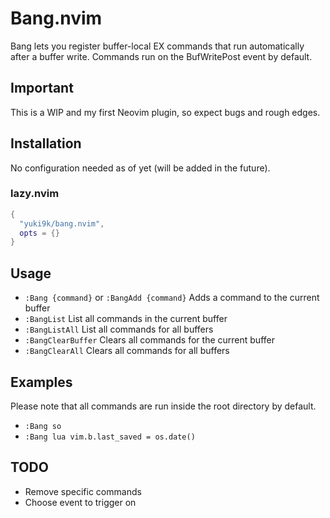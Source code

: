 # Bang.nvim
Bang lets you register buffer-local EX commands that run automatically after a buffer write.
Commands run on the BufWritePost event by default.

## Important
This is a WIP and my first Neovim plugin, so expect bugs and rough edges.

## Installation
No configuration needed as of yet (will be added in the future).

### lazy.nvim
```lua
{
  "yuki9k/bang.nvim",
  opts = {}
}
```

## Usage
- `:Bang {command}` or `:BangAdd {command}` Adds a command to the current buffer 
- `:BangList` List all commands in the current buffer
- `:BangListAll` List all commands for all buffers
- `:BangClearBuffer` Clears all commands for the current buffer
- `:BangClearAll` Clears all commands for all buffers

## Examples
Please note that all commands are run inside the root directory by default.

- `:Bang so`
- `:Bang lua vim.b.last_saved = os.date()`

## TODO
- Remove specific commands    
- Choose event to trigger on




